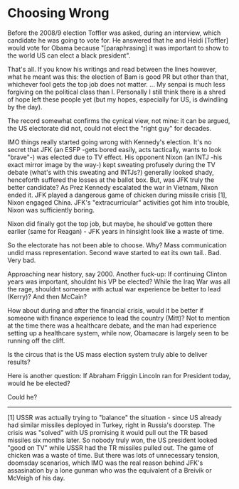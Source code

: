 # Choosing Wrong

Before the 2008/9 election Toffler was asked, during an interview, which candidate he was going to vote for. He answered that he and Heidi [Toffler] would vote for Obama because "[paraphrasing] it was important to show to the world US can elect a black president".

That's all. If you know his writings and read between the lines however, what he meant was this: the election of Bam is good PR but other than that, whichever fool gets the top job does not matter. ... My senpai is much less forgiving on the political class than I. Personally I still think there is a shred of hope left these people yet (but my hopes, especially for US, is dwindling by the day).

The record somewhat confirms the cynical view, not mine: it can be argued, the US electorate did not, could not elect the "right guy" for decades.

IMO things really started going wrong with Kennedy's election. It's no secret that JFK (an ESFP -gets bored easily, acts tactically, wants to look "brave"-) was elected due to TV effect. His opponent Nixon (an INTJ -his exact mirror image by the way-) kept sweating profusely during the TV debate (what's with this sweating and INTJs?) generally looked shady, henceforth suffered the losses at the ballot box. But, was JFK truly the better candidate? As Prez Kennedy escalated the war in Vietnam, Nixon ended it. JFK played a dangerous game of chicken during missile crisis [1], Nixon engaged China. JFK's "extracurricular" activities got him into trouble, Nixon was sufficiently boring.

Nixon did finally got the top job, but maybe, he should've gotten there earlier (same for Reagan) - JFK years in hinsight look like a waste of time.

So the electorate has not been able to choose. Why? Mass communication undid mass representation. Second wave started to eat its own tail.. Bad. Very bad.

Approaching near history, say 2000. Another fuck-up: If continuing Clinton years was important, shouldnt his VP be elected? While the Iraq War was all the rage, shouldnt someone with actual war experience be better to lead (Kerry)? And then McCain?

How about during and after the financial crisis, would it be better if someone with finance experience to lead the country (Mitt)? Not to mention at the time there was a healthcare debate, and the man had experience setting up a healthcare system, while now, Obamacare is largely seen to be running off the cliff.

Is the circus that is the US mass election system truly able to deliver results?

Here is another question: If Abraham Friggin Lincoln ran for President today, would he be elected?

Could he?

---

[1] USSR was actually trying to "balance" the situation - since US already had similar missiles deployed in Turkey, right in Russia's doorstep. The crisis was "solved" with US promising it would pull out the TR based missiles six months later. So nobody truly won, the US president looked "good on TV" while USSR had the TR missiles pulled out. The game of chicken was a waste of time. But there was lots of unnecessary tension, doomsday scenarios, which IMO was the real reason behind JFK's assasination by a lone gunman who was the equivalent of a Breivik or McVeigh of his day.

